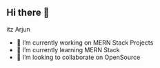 ## Hi there 👋
itz Arjun
- 🔭 I’m currently working on MERN Stack Projects
- 🌱 I’m currently learning MERN Stack
- 👯 I’m looking to collaborate on OpenSource

